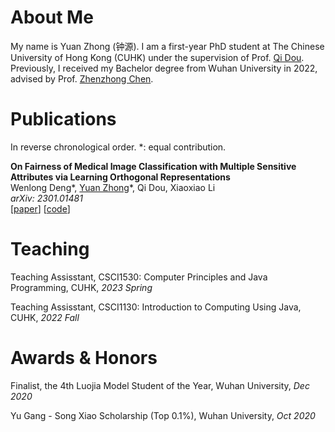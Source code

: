 # About Me

My name is Yuan Zhong (钟源). I am a first-year PhD student at The Chinese University of Hong Kong (CUHK) under the supervision of Prof. [Qi Dou](https://www.cse.cuhk.edu.hk/~qdou/). Previously, I received my Bachelor degree from Wuhan University in 2022, advised by Prof. [Zhenzhong Chen](http://iip.whu.edu.cn/).

# Publications

In reverse chronological order. \*: equal contribution.

**On Fairness of Medical Image Classification with Multiple Sensitive Attributes via Learning Orthogonal Representations**<br />Wenlong Deng\*, <u>Yuan Zhong</u>\*, Qi Dou, Xiaoxiao Li<br />*arXiv: 2301.01481*<br />[[paper](https://arxiv.org/abs/2301.01481)] [[code](https://github.com/vengdeng/FCRO)]

# Teaching

Teaching Assisstant, CSCI1530: Computer Principles and Java Programming, CUHK, *2023 Spring*

Teaching Assisstant, CSCI1130: Introduction to Computing Using Java, CUHK, *2022 Fall*

# Awards & Honors

Finalist, the 4th Luojia Model Student of the Year, Wuhan University, *Dec 2020*

Yu Gang - Song Xiao Scholarship (Top 0.1%), Wuhan University, *Oct 2020*

